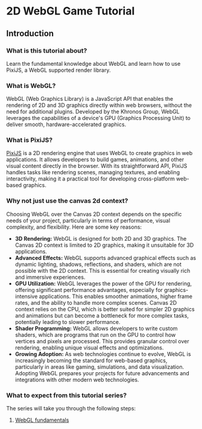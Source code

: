# 2D WebGL Game Tutorial

## Introduction

### What is this tutorial about?

Learn the fundamental knowledge about WebGL and learn how to use PixiJS, a WebGL supported render library.

### What is WebGL?

WebGL (Web Graphics Library) is a JavaScript API that enables the rendering of 2D and 3D graphics directly within web browsers, without the need for additional plugins. Developed by the Khronos Group, WebGL leverages the capabilities of a device's GPU (Graphics Processing Unit) to deliver smooth, hardware-accelerated graphics. 

### What is PixiJS?

[PixiJS](https://pixijs.com/) is a 2D rendering engine that uses WebGL to create graphics in web applications. It allows developers to build games, animations, and other visual content directly in the browser. With its straightforward API, PixiJS handles tasks like rendering scenes, managing textures, and enabling interactivity, making it a practical tool for developing cross-platform web-based graphics.

### Why not just use the canvas 2d context?

Choosing WebGL over the Canvas 2D context depends on the specific needs of your project, particularly in terms of performance, visual complexity, and flexibility. Here are some key reasons:

* **3D Rendering:** WebGL is designed for both 2D and 3D graphics. The Canvas 2D context is limited to 2D graphics, making it unsuitable for 3D applications.
* **Advanced Effects:** WebGL supports advanced graphical effects such as dynamic lighting, shadows, reflections, and shaders, which are not possible with the 2D context. This is essential for creating visually rich and immersive experiences.
* **GPU Utilization:** WebGL leverages the power of the GPU for rendering, offering significant performance advantages, especially for graphics-intensive applications. This enables smoother animations, higher frame rates, and the ability to handle more complex scenes. Canvas 2D context relies on the CPU, which is better suited for simpler 2D graphics and animations but can become a bottleneck for more complex tasks, potentially leading to slower performance.
* **Shader Programming:** WebGL allows developers to write custom shaders, which are programs that run on the GPU to control how vertices and pixels are processed. This provides granular control over rendering, enabling unique visual effects and optimizations.
* **Growing Adoption:** As web technologies continue to evolve, WebGL is increasingly becoming the standard for web-based graphics, particularly in areas like gaming, simulations, and data visualization. Adopting WebGL prepares your projects for future advancements and integrations with other modern web technologies.

### What to expect from this tutorial series?

The series will take you through the following steps:
1. [WebGL fundamentals](./webgl-funamentals.md)
